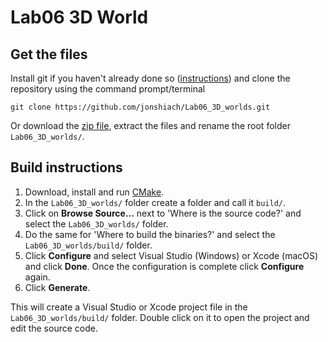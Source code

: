 # Lab06 3D World

## Get the files

Install git if you haven't already done so ([instructions](https://github.com/git-guides/install-git)) and clone the repository using the command prompt/terminal

```
git clone https://github.com/jonshiach/Lab06_3D_worlds.git
```

Or download the [zip file](https://github.com/jonshiach/Lab06_3D_worlds/zipball/master/), extract the files and rename the root folder `Lab06_3D_worlds/`.

## Build instructions

1. Download, install and run <a href="https://www.cmake.org" target="_blank">CMake</a>.
2. In the `Lab06_3D_worlds/` folder create a folder and call it `build/`.
3. Click on **Browse Source...** next to 'Where is the source code?' and select the `Lab06_3D_worlds/` folder.
4. Do the same for 'Where to build the binaries?' and select the `Lab06_3D_worlds/build/` folder.
5. Click **Configure** and select Visual Studio (Windows) or Xcode (macOS) and click **Done**. Once the configuration is complete click **Configure** again.
6. Click **Generate**.

This will create a Visual Studio or Xcode project file in the `Lab06_3D_worlds/build/` folder. Double click on it to open the project and edit the source code.
